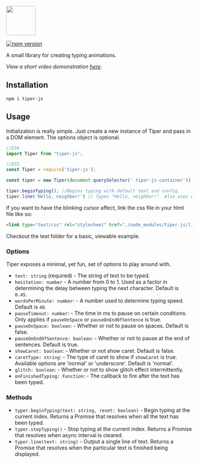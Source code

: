 <p>
<img src="https://raw.githubusercontent.com/carlelieser/tiper-js/master/test/img/logo-black.svg" height="80">
</p>

[![npm version](https://badge.fury.io/js/tiper-js.svg)](https://badge.fury.io/js/tiper-js)

A small library for creating typing animations.

_View a short video demonstration [here](https://github.com/carlelieser/tiper-js/blob/master/test/video/tiper-js-screen-recording.mov?raw=true)._

## Installation
`npm i tiper-js`

## Usage
Initialization is really simple. Just create a new instance of Tiper and pass in a DOM element. The options object is optional.

```javascript
//ES6
import Tiper from "tiper-js";

//ES5
const Tiper = require('tiper-js');

const tiper = new Tiper(document.querySelector('.tiper-js-container'));

tiper.beginTyping(); //Begins typing with default text and config.
tiper.line('Hello, neighbor!') // Types "Hello, neighbor!". Also uses default config.
```

If you want to have the blinking cursor affect, link the css file in your html file like so:

```html
<link type="text/css" rel="stylesheet" href="./node_modules/tiper-js/lib/tiper-js.css">
```

Checkout the test folder for a basic, viewable example.

### Options
Tiper exposes a minimal, yet fun, set of options to play around with.

- `text: string` (required) - The string of text to be typed.
- `hesitation: number` - A number from 0 to 1. Used as a factor in determining the delay between typing the next character. Default is `0.45`.
- `wordsPerMinute: number`: - A number used to determine typing speed. Default is `40`.
- `pauseTimeout: number`: - The time in ms to pause on certain conditions. Only applies if `pauseOnSpace` or `pauseOnEndOfSentence` is true.
- `pauseOnSpace: boolean`: - Whether or not to pause on spaces. Default is false.
- `pauseOnEndOfSentence: boolean`: - Whether or not to pause at the end of sentences. Default is true.
- `showCaret: boolean`: - Whether or not show caret. Default is false.
- `caretType: string`: - The type of caret to show if `showCaret` is true. Available options are 'normal' or 'underscore'. Default is 'normal'.
- `glitch: boolean`: - Whether or not to show glitch effect intermittently.
- `onFinishedTyping: Function`: - The callback to fire after the text has been typed.

### Methods
- `typer.beginTyping(text: string, reset: boolean)` - Begin typing at the current index. Returns a Promise that resolves when all the text has been typed.
- `typer.stopTyping()` - Stop typing at the current index. Returns a Promise that resolves when async interval is cleared.
- `typer.line(text: string)` - Output a single line of text. Returns a Promise that resolves when the particular text is finished being displayed.
